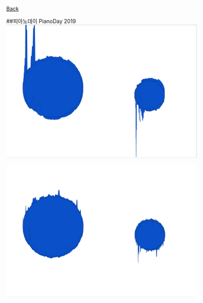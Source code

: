 [Back](../index.md)

##피아노데이 PianoDay 2019  
<img src="../img/pianoday_1.png">
  
  
<img src="../img/pianoday_2.png">
